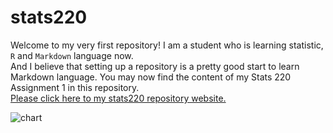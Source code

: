 # stats220
Welcome to my very first repository! I am a student who is learning statistic, `R` and `Markdown` language now.  
And I believe that setting up a repository is a pretty good start to learn Markdown language.
You may now find the content of my Stats 220 Assignment 1 in this repository.  
[Please click here to my stats220 repository website.](https://220pmc.github.io/stats220/)  

![chart](https://cdn3.iconfinder.com/data/icons/higher-education-icon-set/256/chart.png)  
